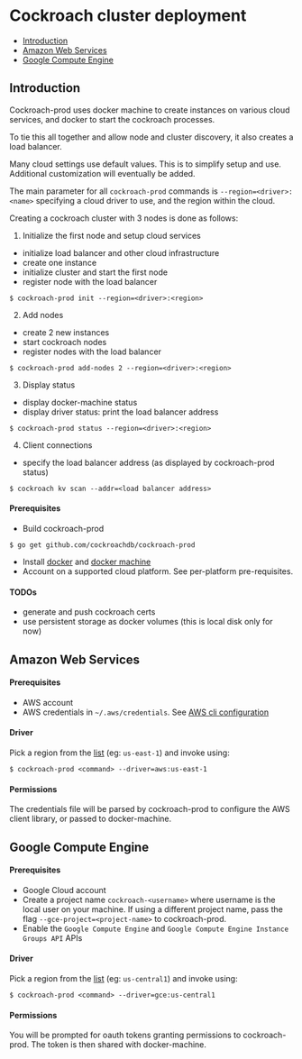 # Cockroach cluster deployment

- [Introduction](#introduction)
- [Amazon Web Services](#amazon-web-services)
- [Google Compute Engine](#google-compute-engine)

## Introduction

Cockroach-prod uses docker machine to create instances on various
cloud services, and docker to start the cockroach processes.

To tie this all together and allow node and cluster discovery, it also creates a load balancer.

Many cloud settings use default values. This is to simplify setup and use. Additional customization
will eventually be added.

The main parameter for all `cockroach-prod` commands is `--region=<driver>:<name>` specifying a
cloud driver to use, and the region within the cloud.

Creating a cockroach cluster with 3 nodes is done as follows:

1. Initialize the first node and setup cloud services
  * initialize load balancer and other cloud infrastructure
  * create one instance
  * initialize cluster and start the first node
  * register node with the load balancer
  ```console
  $ cockroach-prod init --region=<driver>:<region>
  ```

2. Add nodes
  * create 2 new instances
  * start cockroach nodes
  * register nodes with the load balancer
  ```console
  $ cockroach-prod add-nodes 2 --region=<driver>:<region>
  ```

3. Display status
  * display docker-machine status
  * display driver status: print the load balancer address
  ```console
  $ cockroach-prod status --region=<driver>:<region>
  ```

4. Client connections
  * specify the load balancer address (as displayed by cockroach-prod status)
  ```console
  $ cockroach kv scan --addr=<load balancer address>
  ```


#### Prerequisites

  * Build cockroach-prod

  ```console
  $ go get github.com/cockroachdb/cockroach-prod
  ```
  * Install [docker](https://docs.docker.com/installation/) and [docker machine](http://docs.docker.com/machine/)
  * Account on a supported cloud platform. See per-platform pre-requisites.


#### TODOs
* generate and push cockroach certs
* use persistent storage as docker volumes (this is local disk only for now)


## Amazon Web Services

#### Prerequisites

* AWS account
* AWS credentials in `~/.aws/credentials`. See [AWS cli configuration](http://docs.aws.amazon.com/cli/latest/userguide/cli-chap-getting-started.html#cli-config-files) 

#### Driver

Pick a region from the [list](http://docs.aws.amazon.com/general/latest/gr/rande.html#ec2_region) (eg: `us-east-1`) and invoke using:
```console
$ cockroach-prod <command> --driver=aws:us-east-1
```

#### Permissions

The credentials file will be parsed by cockroach-prod to configure the AWS client library, or passed to docker-machine.

## Google Compute Engine

#### Prerequisites

* Google Cloud account
* Create a project name `cockroach-<username>` where username is the local user on your machine.
  If using a different project name, pass the flag `--gce-project=<project-name>` to cockroach-prod.
* Enable the `Google Compute Engine` and `Google Compute Engine Instance Groups API` APIs

#### Driver

Pick a region from the [list](https://cloud.google.com/compute/docs/zones#available) (eg: `us-central1`) and invoke using:
```console
$ cockroach-prod <command> --driver=gce:us-central1
```

#### Permissions

You will be prompted for oauth tokens granting permissions to cockroach-prod. The token is then shared with docker-machine.
